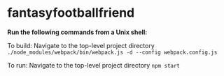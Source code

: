# fantasyfootballfriend

**Run the following commands from a Unix shell:**

To build:
Navigate to the top-level project directory
`./node_modules/webpack/bin/webpack.js -d --config webpack.config.js`

To run:
Navigate to the top-level project directory
`npm start`